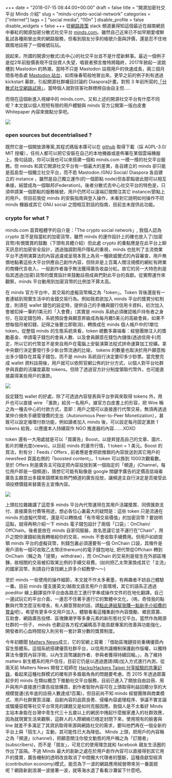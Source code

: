 +++
date = "2018-07-15 08:44:00+00:00"
draft = false
title = "開源加密社交平台 Minds 介紹"
slug = "minds-crypto-social-network"
categories = ["internet"]
tags = [
  "social media",
  "l10n"
  ]
disable_profile = false
disable_widgets = false
+++
從[網路政策](https://netpolicy.taipei.io) slack 頻道裏得知這個最近在越南網民中暴紅的開源加密分散式社交平台 [minds.com](https://www.minds.com/)。雖然自己近來已不如早期愛嚐鮮亂試各種剛冒出來的網路服務，但看到朋友分享的帳號介面與評價，還是忍不住地跟風地註冊了一個帳號玩玩。
<!--more-->

說起來，所謂的開源分散式(去中心)的社交平台並不是什麼新鮮事。最近一個例子是從2年前股價表現不佳投資人失望，唱衰者預言推特將臨終，2017年掀起一波跳槽到 Mastodon 的熱潮，當時不只是 Mastodon 註冊用戶的快速成長，兩三個月間各地各處 [Mastodon 站台](https://instances.social/list/old)，如雨後春筍般地冒出來。更早之前的例子則有透過 kickstart 募款，引起開源社群囑目討論的 Diaspora計畫。對照 3 年前所寫的[「分散式社交網路試用」](https://self.jxtsai.info/2015/04/blog-post_20.html)，當時個人就對技客社群標榜自由自主但.....

而現在這個新進入視線中的 minds.com，又和上述的開源社交平台有什麼不同呢？本文就以個人短短有限的用戶體驗與 minds 官方公開第一版白皮書 Whitepaper 內容來做點分享吧。

![](https://i.imgur.com/17zlZtN.jpg)

### open sources but decentrialised ?
既然它是一個開放源專案,其程式碼版本庫可以在 [github](https://github.com/minds/minds) 取得下載（採 AGPL-3.0/ MIT 授權），任何人都可以把它安裝在自己的本地機器或是佈署在某個雲端機器上。換句話說，你可以我也可以來搭建一個和 minds.com 一模一樣的社交平台服務。但 minds 和其它開源社交平台有一個最大的差異，各自建立的 minds 卻只能是孤島型一個獨立社交平台，而不若 Mastodon /GNU Social/ Diaspora 各自建立的 instance ，雖然是自己獨立運作(的一個節點 node)但各節點彼此間可以相互串接，結盟成為一個聯邦(Federation)。後者分散式去中心社交平台的特色是，只須申請某一個節點的服務帳號，用戶仍然可以遠端訂閱關注其它 instance/節點上的用戶。但目前我從 minds 的安裝指南與登入操作，未看到它說明如何操作不同 minds 機器或其它 GNU social 之間相互對話的指南，目前並未提供此功能。

### crypto for what ?
minds.com  首頁粗體字的自介是：「The crypto social network」, 我個人認為 crypto 並不是指當紅的加密貨幣，雖然 minds 的運作設計上的確也放入了(加密貨幣)有償獎賞的鼓勵（下頭有具體介紹）但此處 crypto 的重點應是在此平台上聊天訊息的加密安全設計，透過強調對用戶隱私的重視，minds 也批判了主流商業平台不透明演算法的內容過濾或呈現本質上為另一種歐威爾式的內容審查，用戶無償地黏著這些大平台供應自己創作內容，但除非是上百萬人關注規模的網紅有跨業的商機代言收入，一般創作者幾乎無法獲得廣告收益分紅。故它的另一大特色則是指其透過(加密)貨幣的獎賞設計來鼓勵註冊成員們對此平台的貢獻。從實際運作來觀察，minds 平台動用到加密貨幣的比例並不算太高。

在 minds 官方平台中，其交易的虛擬貨幣稱之為「token」。Token 背後還是有一套連結到現實生活中的金錢交易行為。例如我若欲加入 minds 平台的獎賞分紅制度，則須在 wallet 錢包的設定時，提供自己的手機與銀行信用卡資料，初次加入會被扣掉一筆約1美元的「入會費」（其實是 minds 系統必須確認帳戶持有者之身份，在設定錢包時，系統預設會員願意昇級成為每月繳5美元的高級會員，如果不想每個月被扣錢，記得之後要立即取消)，轉換成在 minds 個人帳戶中的1單位 token。從整個 minds 的生態系統來看，token 總數多寡端看：經營團隊注入的獎勵基金、申請電子錢包的會員人數、以及會員願意在錢包內儲值(透過信用卡)而定，所以它的代幣並不是來自用戶在電腦上安裝演算法程式拼命運算加工挖礦。拿中央銀行決定要發行多少新台幣流通的比喻， tokens 的數量也取決於用戶願意掏出多少錢存在其電子錢包，而不是 minds 系統自行決定要印多少鈔票。當完整完成 wallet 資料註冊後，用戶就可以依照官網公佈的計分方式，以個人對平台社群參與貢獻的活躍度贏取 tokens。但除了透過官方計分制度領取代幣外，也可能直接贏得某些用戶的滙款。

![](https://i.imgur.com/QYsPGk4.png)

設定錢包 wallet 的好處，除了可透過內容發表與平台參與來取得 tokens 外，用戶也可以直接 wire 「滙款」給另一名用戶。據官方白皮書上的形容，把 Wire 稱之為一種去中心的付款方式，意即：用戶之間可以直接進行代幣交易，無須再透過某仲介損失手續管理費的支出（Autonomous Peer-to-Peer Monetization），甚致可以設定循環付款功能，例如讀者加入 minds 後，可以設定每月固定滙款 1 tokens 給我，以應援本人持續寫作 NGO 推進器的內容.......XDXD

token 還有一大用處就是可以「買廣告」Boost，以提昇提高自己的文章、圖片、影片的曝光度(views)。以目前 minds 的滙市行情，1 token = 1 美元。Boost 的買法，則有分：Feeds / Offers , 前者應是會把欲推銷的內容放送到其它用戶的 newsfeed 頁面右側的「boosted content」，1 token 可以換到 1000次觀看數。至於 Offers 則是廣告主可指定把內容投放到某一個指定的「頻道」(Channel，每位用戶即是一個頻道)，猜想它可能有點像是 google 關鍵字廣告的定價高低端看廣告主願意出多錢來競標某些熱門頻道的廣告投放，讓頻道主自行決定是否接受此項投標價錢來替廣告主宣傳內容。


![](https://imgur.com/zTExdjIl.png)

 
上頭拉拉雜雜講了這麼多 minds 平台內代幣運用在其用戶活躍獎賞、同儕匯款支付、直接廣告付費等用途，想必各位心裏最大的疑問是：這些 token 只是流通在 minds 的虛擬代幣呢，還是可以轉換成「有市場交易價值」的加密貨幣？要說明這點，就得再稍介紹一下 minds 電子錢包設計了兩個「口袋」：OnChain/ OffChain。後者是放在 minds 自家伺服器，故名思議它並不運行在"Chain"，用戶之間你滙錢給我我轉帳給你的交易，minds 不會收取手續費用。但用戶如欲提領 minds 平台的虛擬貨幣，則錢包裏必須還要有一個 OnChain 口袋，其條件是用戶須有一個可收取乙太幣(Ethereum)的電子錢包地址, 把代幣從Offchain 轉到 OnChain（稱之為「提領」 withdraw），而 OnChain 的交易則是發生在外部區塊錬，故相關的交易被扣取某比例的手續交易費。(如何把乙太幣滙換成其它「主流」的國家貨幣，則請自行查找網上許多介紹教學～～) 

至於 minds 一些使用的操作細節，本文就不作太多著墨，有興趣者不妨自己體驗一番。目前 minds 僅支援英文/越南文語言用戶介面環境，其它的語系正透過 poeditor 線上翻譯協作平台由各路志工進行字串或操作文件的在地化翻譯。自己一邊試玩它的平台介面，一邊忍不住著手進行它的繁體中文化，（嗚，奇怪我的點數與代幣怎麼沒有增長，有人願意贊助的話，請[點此連結幫我賺一點新手介紹費的賞金](https://www.minds.com/register?referrer=jxtsai)吧）。希望有更多中文用戶加入，體驗看看這種集創作內容獎勵、鄉民眾籌、互助會、網路廣告投標、區塊錬潮字等多重元素的新形態社交平台。當然作為開源社群的一份子， minds 也歡迎各方程式編碼高手能貢獻專案的改善與功能強化，開發者的心血時間投入則另有一套計算分數的獎賞制度。

今年初聽聞 [Matters News](https://info.matters.news/)成立，它的官網上寫著：「借助區塊鏈技術重構優質內容生態體系。這個系統搭建優質社群平台，以信用共識機制保護創作版權，以獨特算法令優質內容浮現，以內生貨幣讓創作者、參與者獲得持續回報。」，為了維持 matters 新生體系的用戶信任，目前它仍是以透過邀請(碼)加入方式進行內測，從兩天前 Matters News 開發工程師在 [Hacks/Hackers Taipei 分享經驗的共筆記錄](https://docs.google.com/document/d/1bTpnkmz-pLkHQz9WB3PGbaiLXqPX35ZxYlZE7Lg_c7Y/edit)，看起來這種社群模式的確有許多眉眉角角的問題要考慮。而 2015 年透過眾籌起步的 minds 在類似概念下推動社交平台服務，目前已進入了開放自由註冊、用戶與用戶直接進行廣告投放購買，創作者智財內容可在上頭取得利益回饋分享的大規模營運(去年底的註冊人數達成1百萬)，但目前尚不知 minds 經營團隊與商業模式、用戶社群實質活躍、自創內容的品質良莠、侵權內容處理程序、爭議不實言論或騷擾惡棍等社交平台常見的課題又是如何克服因應。我個人是不太看好 Minds 主站本身能在台灣中青生代三十五歲以上的網民中捲起什麼搬家遷入的社群效應，因為就現實生活來觀察，這群人的人際網絡已穩定封閉下來，使用現有的臉書與 line 就差不多滿足了其資訊取得來源與網路社交的需求，要叫他們再在一個全新的平台上與「陌生人」互動，其可能性已大為降低。 Minds 上頭，把用戶的內容稱之為「頻道」(channel)，把願意關注你發文動態的用戶稱之為「訂閱者」(subscribers)，而不是「朋友」，可見它的使用理念就和 facebook 親友生活圈的作出了區隔。不過 Minds 最大的創新之處在於用戶創作內容可以直接得到其它用戶的獎賞，廣告機制的透明改良取消了中間獨大代理者的壟斷，這種貢獻型經濟(contribution economy)模式，能否為下一波的網路應用經營帶來另一番面貌呢？網路新創浪潮一波接著一波，就等海水退了看看沙灘留下什麼吧。







